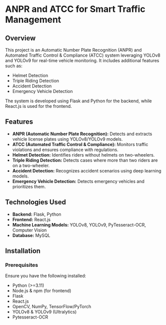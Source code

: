 # ANPR and ATCC for Smart Traffic Management

## Overview

This project is an Automatic Number Plate Recognition (ANPR) and Automated Traffic Control & Compliance (ATCC) system leveraging YOLOv8 and YOLOv9 for real-time vehicle monitoring. It includes additional features such as:

- Helmet Detection
- Triple Riding Detection
- Accident Detection
- Emergency Vehicle Detection

The system is developed using Flask and Python for the backend, while React.js is used for the frontend.

## Features

- **ANPR (Automatic Number Plate Recognition):** Detects and extracts vehicle license plates using YOLOv8/YOLOv9 models.
- **ATCC (Automated Traffic Control & Compliance):** Monitors traffic violations and ensures compliance with regulations.
- **Helmet Detection:** Identifies riders without helmets on two-wheelers.
- **Triple Riding Detection:** Detects cases where more than two riders are on a two-wheeler.
- **Accident Detection:** Recognizes accident scenarios using deep learning models.
- **Emergency Vehicle Detection:** Detects emergency vehicles and prioritizes them.

## Technologies Used

- **Backend:** Flask, Python
- **Frontend:** React.js
- **Machine Learning Models:** YOLOv8, YOLOv9, PyTesseract-OCR, Computer Vision
- **Database:** MySQL

  
## Installation

### Prerequisites

Ensure you have the following installed:

- Python (>=3.11)
- Node.js & npm (for frontend)
- Flask
- React.js
- OpenCV, NumPy, TensorFlow/PyTorch
- YOLOv8 & YOLOv9 (Ultralytics)
- Pytesseract-OCR
